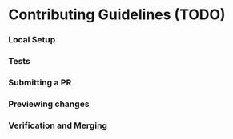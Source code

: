# Contributing Guidelines (TODO)

### Local Setup

### Tests

### Submitting a PR

### Previewing changes

### Verification and Merging

